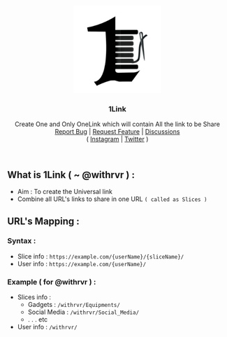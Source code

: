 <p align="center">
  <a href="#1link">
    <img src="./Images/Logo.jpg" alt="@withrvr/1Link project banner image" width="200">
  </a>
</p>

<h3 align="center">1Link</h3>

<p align="center">
  Create One and Only OneLink which will contain All the link to be Share
  <br>
  <a href="https://github.com/withrvr/1Link/issues/new?template=bug_report.md">Report Bug</a>
  |
  <a href="https://github.com/twbs/bootstrap/issues/new?template=feature_request.md">Request Feature</a>
  |
  <a href="https://github.com/withrvr/1Link/discussions">Discussions</a>
  <br>
  (
  <a href="https://www.instagram.com/withrvr/">Instagram</a>
  |
  <a href="https://www.twitter.com/withrvr/">Twitter</a>
  )
</p>

<br>

## What is 1Link ( ~ @withrvr ) :

-   Aim : To create the Universal link
-   Combine all URL's links to share in one URL `( called as Slices )`

## URL's Mapping :

### Syntax :

-   Slice info : `https://example.com/{userName}/{sliceName}/`
-   User info : `https://example.com/{userName}/`

### Example ( for @withrvr ) :

-   Slices info :
    -   Gadgets : `/withrvr/Equipments/`
    -   Social Media : `/withrvr/Social_Media/`
    -   . . . etc
-   User info : `/withrvr/`
